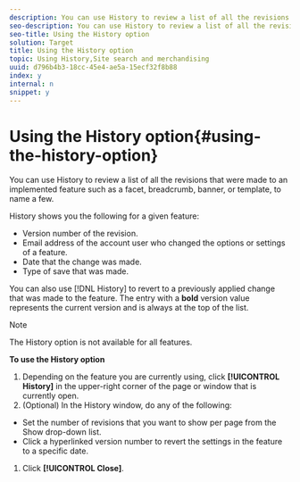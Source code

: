 ```yaml
---
description: You can use History to review a list of all the revisions that were made to an implemented feature such as a facet, breadcrumb, banner, or template, to name a few.
seo-description: You can use History to review a list of all the revisions that were made to an implemented feature such as a facet, breadcrumb, banner, or template, to name a few.
seo-title: Using the History option
solution: Target
title: Using the History option
topic: Using History,Site search and merchandising
uuid: d796b4b3-18cc-45e4-ae5a-15ecf32f8b88
index: y
internal: n
snippet: y
---
```


# Using the History option{#using-the-history-option}

You can use History to review a list of all the revisions that were made to an implemented feature such as a facet, breadcrumb, banner, or template, to name a few.

History shows you the following for a given feature:

* Version number of the revision. 
* Email address of the account user who changed the options or settings of a feature. 
* Date that the change was made. 
* Type of save that was made.

You can also use [!DNL History] to revert to a previously applied change that was made to the feature. The entry with a **bold** version value represents the current version and is always at the top of the list.

>[!NOTE]
>
>The History option is not available for all features.

**To use the History option** 

1. Depending on the feature you are currently using, click **[!UICONTROL History]** in the upper-right corner of the page or window that is currently open.
1. (Optional) In the History window, do any of the following:

* Set the number of revisions that you want to show per page from the Show drop-down list. 
* Click a hyperlinked version number to revert the settings in the feature to a specific date.

1. Click **[!UICONTROL Close]**.
